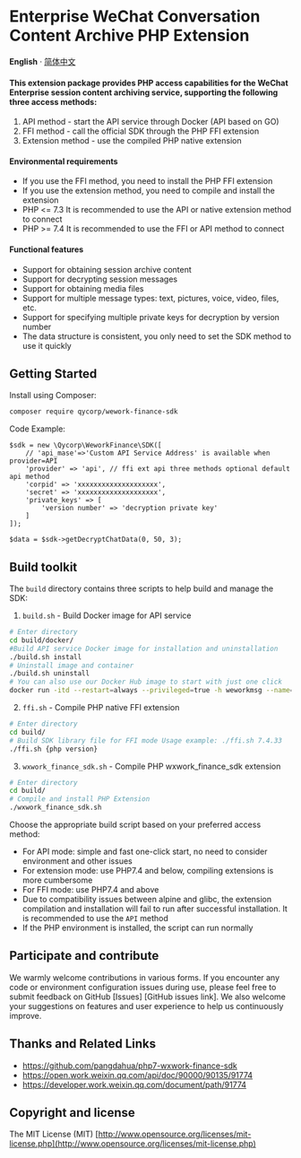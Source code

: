 # Enterprise WeChat Conversation Content Archive PHP Extension

 **English** · [简体中文](./README.zh-CN.md)

#### This extension package provides PHP access capabilities for the WeChat Enterprise session content archiving service, supporting the following three access methods:
1. API method - start the API service through Docker (API based on GO)
2. FFI method - call the official SDK through the PHP FFI extension
3. Extension method - use the compiled PHP native extension

#### Environmental requirements

- If you use the FFI method, you need to install the PHP FFI extension
- If you use the extension method, you need to compile and install the extension
- PHP <= 7.3 It is recommended to use the API or native extension method to connect
- PHP >= 7.4 It is recommended to use the FFI or API method to connect

#### Functional features

- Support for obtaining session archive content
- Support for decrypting session messages
- Support for obtaining media files
- Support for multiple message types: text, pictures, voice, video, files, etc.
- Support for specifying multiple private keys for decryption by version number
- The data structure is consistent, you only need to set the SDK method to use it quickly

## Getting Started

Install using Composer:
```bash
composer require qycorp/wework-finance-sdk
```
Code Example:
```
$sdk = new \Qycorp\WeworkFinance\SDK([
    // 'api_mase'=>'Custom API Service Address' is available when provider=API
    'provider' => 'api', // ffi ext api three methods optional default api method
    'corpid' => 'xxxxxxxxxxxxxxxxxxxx',
    'secret' => 'xxxxxxxxxxxxxxxxxxxx',
    'private_keys' => [
        'version number' => 'decryption private key'
    ]
]);

$data = $sdk->getDecryptChatData(0, 50, 3);
```

## Build toolkit
The `build` directory contains three scripts to help build and manage the SDK:

1. `build.sh` - Build Docker image for API service
```bash
# Enter directory
cd build/docker/
#Build API service Docker image for installation and uninstallation
./build.sh install
# Uninstall image and container
./build.sh uninstall
# You can also use our Docker Hub image to start with just one click
docker run -itd --restart=always --privileged=true -h weworkmsg --name=weworkmsg -e WECOMMSG_HOST=0.0.0.0 -p 7149:7149 qycorp/wework-finances-api:1.0.0
```
2. `ffi.sh` - Compile PHP native FFI extension
```bash
# Enter directory
cd build/
# Build SDK library file for FFI mode Usage example: ./ffi.sh 7.4.33
./ffi.sh {php version}
```

3. `wxwork_finance_sdk.sh` - Compile PHP wxwork_finance_sdk extension
```bash
# Enter directory
cd build/
# Compile and install PHP Extension
./wxwork_finance_sdk.sh
```
Choose the appropriate build script based on your preferred access method:
- For API mode: simple and fast one-click start, no need to consider environment and other issues
- For extension mode: use PHP7.4 and below, compiling extensions is more cumbersome
- For FFI mode: use PHP7.4 and above
- Due to compatibility issues between alpine and glibc, the extension compilation and installation will fail to run after successful installation. It is recommended to use the `API` method
- If the PHP environment is installed, the script can run normally

## Participate and contribute
We warmly welcome contributions in various forms. If you encounter any code or environment configuration issues during use, please feel free to submit feedback on GitHub [Issues] [GitHub issues link]. We also welcome your suggestions on features and user experience to help us continuously improve.

## Thanks and Related Links
+ https://github.com/pangdahua/php7-wxwork-finance-sdk
+ https://open.work.weixin.qq.com/api/doc/90000/90135/91774
+ https://developer.work.weixin.qq.com/document/path/91774

## Copyright and license

The MIT License (MIT) [http://www.opensource.org/licenses/mit-license.php](http://www.opensource.org/licenses/mit-license.php)
